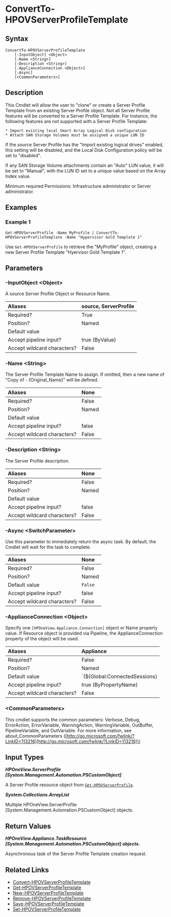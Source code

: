 ﻿---
description: Create a Server Profile Template from Server Profile.
---

# ConvertTo-HPOVServerProfileTemplate

## Syntax

```text
ConvertTo-HPOVServerProfileTemplate
    [-InputObject] <Object>
    [-Name <String>]
    [-Description <String>]
    [-ApplianceConnection <Object>]
    [-Async]
    [<CommonParameters>]
```

## Description

This Cmdlet will allow the user to "clone" or create a Server Profile Template from an existing Server Profile object.  Not all Server Profile features will be converted to a Server Profile Template.  For instance, the following features are not supported with a Server Profile Template:

    * Import existing local Smart Array Logical Disk configuration
    * Attach SAN Storage Volumes must be assigned a unique LUN ID

If the source Server Profile has the "Import existing logical drives" enabled, this setting will be disabled, and the Local Disk Configuration policy will be set to "disabled".

If any SAN Storage Volume attachments contain an "Auto" LUN value, it will be set to "Manual", with the LUN ID set to a unique value based on the Array Index value.

Minimum required Permissions: Infrastructure administrator or Server administrator.

## Examples

###  Example 1 

```text
Get-HPOVServerProfile -Name MyProfile | ConvertTo-HPOVServerProfileTemplate -Name "Hypervisor Gold Template 1"
```

Use `Get-HPOVServerProfile` to retrieve the "MyProfile" object, creating a new Server Profile Template "Hyervisor Gold Template 1".

## Parameters

### -InputObject &lt;Object&gt;

A source Server Profile Object or Resource Name.

| Aliases | source, ServerProfile |
| :--- | :--- |
| Required? | True |
| Position? | Named |
| Default value |  |
| Accept pipeline input? | true (ByValue) |
| Accept wildcard characters? | False |

### -Name &lt;String&gt;

The Server Profile Template Name to assign.  If omitted, then a new name of "Copy of - {Original_Name}" will be defined.

| Aliases | None |
| :--- | :--- |
| Required? | False |
| Position? | Named |
| Default value |  |
| Accept pipeline input? | false |
| Accept wildcard characters? | False |

### -Description &lt;String&gt;

The Server Profile description.

| Aliases | None |
| :--- | :--- |
| Required? | False |
| Position? | Named |
| Default value |  |
| Accept pipeline input? | false |
| Accept wildcard characters? | False |

### -Async &lt;SwitchParameter&gt;

Use this parameter to immediately return the async task.  By default, the Cmdlet will wait for the task to complete.

| Aliases | None |
| :--- | :--- |
| Required? | False |
| Position? | Named |
| Default value | `False` |
| Accept pipeline input? | false |
| Accept wildcard characters? | False |

### -ApplianceConnection &lt;Object&gt;

Specify one `[HPOneView.Appliance.Connection]` object or Name property value. If Resource object is provided via Pipeline, the ApplianceConnection property of the object will be used.

| Aliases | Appliance |
| :--- | :--- |
| Required? | False |
| Position? | Named |
| Default value | `(${Global:ConnectedSessions} | ? Default)` |
| Accept pipeline input? | true (ByPropertyName) |
| Accept wildcard characters? | False |

### &lt;CommonParameters&gt;

This cmdlet supports the common parameters: Verbose, Debug, ErrorAction, ErrorVariable, WarningAction, WarningVariable, OutBuffer, PipelineVariable, and OutVariable. For more information, see about\_CommonParameters \([http://go.microsoft.com/fwlink/?LinkID=113216](http://go.microsoft.com/fwlink/?LinkID=113216)\)

## Input Types

_**HPOneView.ServerProfile [System.Management.Automation.PSCustomObject]**_

A Server Profile resource object from [`Get-HPOVServerProfile`](get-hpovserverprofile.md).

_**System.Collections.ArrayList**_

Multiple HPOneView.ServerProfile [System.Management.Automation.PSCustomObject] objects.

## Return Values

_**HPOneView.Appliance.TaskResource [System.Management.Automation.PSCustomObject] objects.**_

Asynchronous task of the Server Profile Template creation request.

## Related Links

* [Convert-HPOVServerProfileTemplate](convert-hpovserverprofiletemplate.md)
* [Get-HPOVServerProfileTemplate](get-hpovserverprofiletemplate.md)
* [New-HPOVServerProfileTemplate](new-hpovserverprofiletemplate.md)
* [Remove-HPOVServerProfileTemplate](remove-hpovserverprofiletemplate.md)
* [Save-HPOVServerProfileTemplate](save-hpovserverprofiletemplate.md)
* [Set-HPOVServerProfileTemplate](set-hpovserverprofiletemplate.md)
